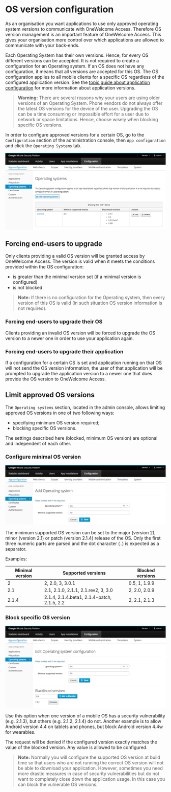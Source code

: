 # OS version configuration

As an organisation you want applications to use only approved operating system versions to communicate with OneWelcome Access. Therefore OS version management is
an important feature of OneWelcome Access. This gives your organisation more control over which applications are allowed to communicate with your back-ends.

Each Operating System has their own versions. Hence, for every OS different versions can be accepted. It is not required to create a configuration for an
Operating system. If an OS does not have any configuration, it means that all versions are accepted for this OS. The OS configuration applies to all mobile
clients for a specific OS regardless of the configured application version. See
the [topic guide about application configuration](../../mobile-apps/app-configuration/app-configuration.md) for more information about application versions.

> **Warning:** There are several reasons why your users are using older versions of an Operating System. Phone vendors do not always offer the latest OS versions for the device of the user. Upgrading the OS can be a time consuming or impossible effort for a user due to network or space limitations. Hence, choose wisely when blocking specific OS versions.

In order to configure approved versions for a certain OS, go to the `Configuration` section of the administration console, then `App configuration` and click
the `Operating Systems` tab.

![List of Operating Systems](img/oauth-config-platforms.png)

## Forcing end-users to upgrade

Only clients providing a valid OS version will be granted access by OneWelcome Access. The version is valid when it meets the conditions provided within the OS
configuration:

- is greater than the minimal version set (if a minimal version is configured)
- is not blocked

> **Note:** If there is no configuration for the Operating system, then every version of this OS is valid (in such situation OS version information is not required).

### Forcing end-users to upgrade their OS

Clients providing an invalid OS version will be forced to upgrade the OS version to a newer one in order to use your application again.

### Forcing end-users to upgrade their application

If a configuration for a certain OS is set and application running on that OS will not send the OS version information, the user of that application will be
prompted to upgrade the application version to a newer one that does provide the OS version to OneWelcome Access.

## Limit approved OS versions

The `Operating systems` section, located in the admin console, allows limiting approved OS versions in one of two following ways:

- specifying minimum OS version required;
- blocking specific OS versions.

The settings described here (blocked, minimum OS version) are optional and independent of each other.

### Configure minimal OS version

![Add Operating System configuration](img/platforms-add-configuration.png)

The minimum supported OS version can be set to the major (version 2), minor (version 2.1) or patch (version 2.1.4) release of the OS. Only the first three
numeric parts are parsed and the dot character (`.`) is expected as a separator.

Examples:

| Minimal version | Supported versions                          | Blocked versions |
|-----------------|---------------------------------------------|------------------|
| 2               | 2, 2.0, 3, 3.0.1                            | 0.5, 1, 1.9.9    |
| 2.1             | 2.1, 2.1.0, 2.1.1, 2.1.rev2, 3, 3.0         | 2, 2.0, 2.0.9    |
| 2.1.4           | 2.1.4, 2.1.4.beta1, 2.1.4-patch, 2.1.5, 2.2 | 2, 2.1, 2.1.3    |

### Block specific OS version

![Block Operating System version](img/platforms-block-os-versions.png)

Use this option when one version of a mobile OS has a security vulnerability (e.g. 2.1.3), but others (e.g. 2.1.2, 2.1.4) do not. Another example is to allow
Android version 4.4 on tablets and phones, but block Android version 4.4w for wearables.

The request will be denied if the configured version exactly matches the value of the blocked version. Any value is allowed to be configured.

> **Note:** Normally you will configure the supported OS version at build time so that users who are not running the correct OS version will not be able to download your application. However, sometimes you need more drastic measures in case of security vulnerabilities but do not want to completely close down the application usage. In this case you can block the vulnerable OS versions.